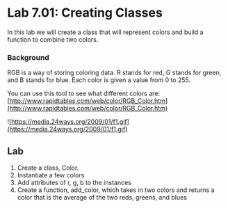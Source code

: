 # Lab 7.01: Creating Classes

In this lab we will create a class that will represent colors and build a function to combine two colors. 

### Background 
RGB is a way of storing coloring data. R stands for red, G stands for green, and B stands for blue. Each color is given a value from 0 to 255. 

You can use this tool to see what different colors are:[http://www.rapidtables.com/web/color/RGB_Color.htm](http://www.rapidtables.com/web/color/RGB_Color.htm)

![https://media.24ways.org/2009/01/f1.gif](https://media.24ways.org/2009/01/f1.gif)

## Lab

1. Create a class, Color. 
2. Instantiate a few colors
3. Add attributes of r, g, b to the instances
4. Create a function, add_color, which takes in two colors and returns a color that is the average of the two reds, greens, and blues